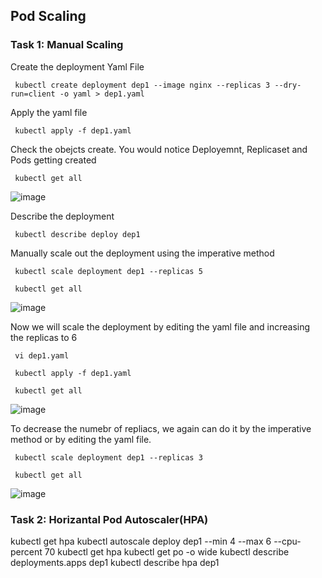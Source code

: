 ## Pod Scaling

### Task 1: Manual Scaling
Create the deployment Yaml File
```
 kubectl create deployment dep1 --image nginx --replicas 3 --dry-run=client -o yaml > dep1.yaml
```
Apply the yaml file
```
 kubectl apply -f dep1.yaml
```
Check the obejcts create. You would notice Deployemnt, Replicaset and Pods getting created
```
 kubectl get all
```
![image](https://github.com/user-attachments/assets/99c66d04-e948-475e-a17d-7218d92e978c)

Describe the deployment
```
 kubectl describe deploy dep1
```
Manually scale out the deployment using the imperative method
```
 kubectl scale deployment dep1 --replicas 5
```
```
 kubectl get all
```
![image](https://github.com/user-attachments/assets/d0f79e9e-9b82-445d-a4ca-8030986057b0)

Now we will scale the deployment by editing the yaml file and increasing the replicas to 6
```
 vi dep1.yaml
```
```
 kubectl apply -f dep1.yaml
```
```
 kubectl get all
```
![image](https://github.com/user-attachments/assets/2c806739-51be-4009-8bc7-96535caf65ae)

To decrease the numebr of repliacs, we again can do it by the imperative method or by editing the yaml file.
```
 kubectl scale deployment dep1 --replicas 3
```
```
 kubectl get all
```
![image](https://github.com/user-attachments/assets/a05544cf-e63c-4ee2-ab28-524bd706a266)


### Task 2: Horizantal Pod Autoscaler(HPA)

 kubectl get hpa
 kubectl autoscale deploy dep1 --min 4 --max 6 --cpu-percent 70
 kubectl get hpa
 kubectl get po -o wide
 kubectl describe deployments.apps dep1 
 kubectl describe hpa dep1 
